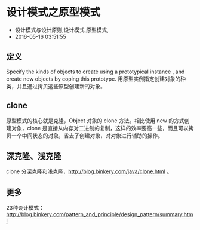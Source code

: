 # 设计模式之原型模式
- 设计模式与设计原则,设计模式,原型模式,
- 2016-05-16 03:51:55


## 定义

Specify the kinds of objects to create using a prototypical instance , and create new objects by coping this prototype.
用原型实例指定创建对象的种类，并且通过拷贝这些原型创建新的对象。

## clone

原型模式的核心就是克隆，Object 对象的 clone 方法。相比使用 new 的方式创建对象，clone 是直接从内存对二进制的复制，这样的效率要高一些，而且可以拷贝一个中间状态的对象，省去了创建对象，对对象进行辅助的操作。

## 深克隆、浅克隆

clone 分深克隆和浅克隆，<http://blog.binkery.com/java/clone.html> 。

## 更多

23种设计模式：<http://blog.binkery.com/pattern_and_principle/design_pattern/summary.html>